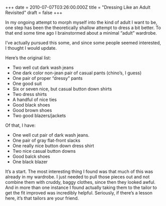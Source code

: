 +++
date = 2010-07-07T03:26:00.000Z
title = "Dressing Like an Adult Revisited"
draft = false
+++


<div><p>In my ongoing attempt to morph myself into the kind of adult I want to be, one step has been the theoretically shallow attempt to dress a bit better. To that end some time ago I brainstormed about a minimal &#8220;adult&#8221; wardrobe.</p>
<p>I&#8217;ve actually pursued this some, and since some people seemed interested, I thought I would update.</p>
<p>Here&#8217;s the original list:</p>
<ul><li>Two well cut dark wash jeans</li>
<li>One dark color non-jean pair of casual pants (chino&#8217;s, I guess)</li>
<li>One pair of proper &#8220;dressy&#8221; pants</li>
<li>One good suit</li>
<li>Six or seven nice, but casual button down shirts</li>
<li>Two dress shirts</li>
<li>A handful of nice ties</li>
<li>Good black shoes</li>
<li>Good brown shoes</li>
<li>Two good blazers/jackets</li>
</ul><p>Of that, I have:</p>
<ul><li>One well cut pair of dark wash jeans.</li>
<li>One pair of gray flat-front slacks</li>
<li>One really nice button down dress shirt</li>
<li>Two nice casual button downs</li>
<li>Good balck shoes</li>
<li>One black blazer</li>
</ul><p>It&#8217;s a start. The most interesting thing I found was that much of this was already in my wardrobe. I just needed to pull those pieces out and not combine them with cruddy, baggy clothes, since then they looked awful. And in more than one instance I found actually taking them to the tailor to get the fit improved was incredibly helpful. Seriously, if there&#8217;s a lesson here, it&#8217;s that tailors are your friend.</p></div>
